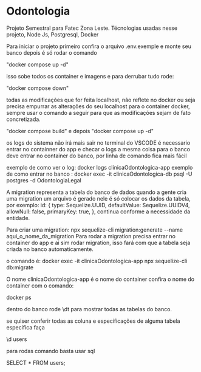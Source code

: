 # Odontologia
Projeto Semestral para Fatec Zona Leste. Técnologias usadas nesse projeto, Node Js, Postgresql, Docker

Para iniciar o projeto primeiro confira o arquivo .env.exemple e monte seu banco depois é só rodar o comando 

"docker compose up -d"

isso sobe todos os container e imagens e para derrubar tudo rode:

"docker compose down"

todas as modificações que for feita localhost, não reflete no docker ou seja precisa empurrar as alterações
do seu localhost para o container docker, sempre usar o comando a seguir para que as modificações sejam de fato 
concretizada.

"docker compose build" e depois "docker compose up -d"

os logs do sistema não irá mais sair no terminal do VSCODE é necessario entrar no containner do app e checar o logs
 a mesma coisa para o banco deve entrar no container do banco, por linha de comando fica mais fácil 

exemplo de como ver o log: docker logs clinicaOdontologica-app
exemplo de como entrar no banco :  docker exec -it clinicaOdontologica-db psql -U postgres -d OdontologiaLegal

A migration representa a tabela do banco de dados quando a gente cria uma migration um arquivo é gerado nele 
é só colocar os dados da tabela, por exemplo: 
    id: {
        type: Sequelize.UUID,
        defaultValue: Sequelize.UUIDV4,
        allowNull: false,
        primaryKey: true,
      },
      continua conforme a necessidade da entidade.

Para criar uma migration: npx sequelize-cli migration:generate --name aqui_o_nome_da_migration
Para rodar a migration precisa entrar no container do app e ai sim rodar migration, isso fará com que a tabela seja criada no banco automaticamente.

o comando é: docker exec -it clinicaOdontologica-app npx sequelize-cli db:migrate

O nome clinicaOdontologica-app é o nome do container 
confira o nome do container com o comando:

docker ps

dentro do banco rode 
\dt
para mostrar todas as tabelas do banco.

se quiser conferir todas as coluna e especificações de alguma tabela especifica faça 

\d users

para rodas comando basta usar sql 

SELECT * FROM users;